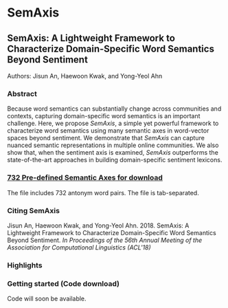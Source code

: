 # SemAxis
## SemAxis: A Lightweight Framework to Characterize Domain-Specific Word Semantics Beyond Sentiment

Authors: Jisun An, Haewoon Kwak, and Yong-Yeol Ahn

### Abstract
Because word semantics can substantially change across communities and contexts, capturing domain-specific word semantics is an important challenge. 
Here, we propose *SemAxis*, a simple yet powerful framework to characterize word semantics using many semantic axes in word-vector spaces beyond sentiment. We demonstrate that *SemAxis* can capture nuanced semantic representations in multiple online communities. We also show that, when the sentiment axis is examined, *SemAxis* outperforms the state-of-the-art approaches in building domain-specific sentiment lexicons. 


### [732 Pre-defined Semantic Axes for download](https://github.com/ghdi6758/SemAxis/blob/master/axes/732_semaxis_axes.tsv)

The file includes 732 antonym word pairs.
The file is tab-separated. 


### Citing SemAxis
Jisun An, Haewoon Kwak, and Yong-Yeol Ahn. 2018. SemAxis: A Lightweight Framework to Characterize Domain-Specific Word Semantics Beyond Sentiment. *In Proceedings of the 56th Annual Meeting of the Association for Computational Linguistics (ACL'18)*


### Highlights




### Getting started (Code download)

Code will soon be available. 


